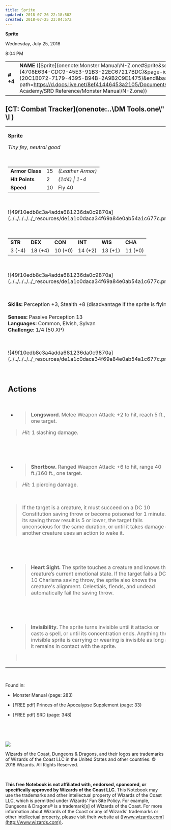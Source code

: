 ```yaml
---
title: Sprite
updated: 2018-07-26 22:18:50Z
created: 2018-07-25 23:04:57Z
---
```


**Sprite**

Wednesday, July 25, 2018

8:04 PM

|           |                                                                                                                                                                                                                                                                                      |        |       |       |     |       |       |
|-----------|--------------------------------------------------------------------------------------------------------------------------------------------------------------------------------------------------------------------------------------------------------------------------------------|--------|-------|-------|-----|-------|-------|
| **\# +4** | **NAME** ([Sprite](onenote:Monster Manual\\N-Z.one#Sprite&section-id={4708E634-CDC9-45E3-91B3-22EC67217BDC}&page-id={20C1B072-7179-4395-B94B-2A9B2C9E1475}&end&base-path=https://d.docs.live.net/8ef41446453a2105/Documents/Adventure Academy/SRD Reference/Monster Manual/N-Z.one)) | **15** | **2** | **2** | \-  | Notes | 50 XP |

## [CT: Combat Tracker](onenote:..\\DM Tools.one\\" \l )

<table><tbody><tr class="odd"><td><p><strong>Sprite</strong></p><p><em>Tiny fey, neutral good</em></p><p> </p><table><tbody><tr class="odd"><td><strong>Armor Class</strong></td><td>15</td><td><em>(Leather Armor)</em></td></tr><tr class="even"><td><strong>Hit Points</strong></td><td>2</td><td><em>(1d4) | 1-4</em></td></tr><tr class="odd"><td><strong>Speed</strong></td><td>10</td><td>Fly 40</td></tr></tbody></table><p> </p><p>![49f10edb8c3a4adda681236da0c9870a](../../../../../_resources/de1a1c0daca34f69a84e0ab54a1c677c.png)</p><p> </p><table><tbody><tr class="odd"><td><strong>STR</strong></td><td><strong>DEX</strong></td><td><strong>CON</strong></td><td><strong>INT</strong></td><td><strong>WIS</strong></td><td><strong>CHA</strong></td></tr><tr class="even"><td>3 (-4)</td><td>18 (+4)</td><td>10 (+0)</td><td>14 (+2)</td><td>13 (+1)</td><td>11 (+0)</td></tr></tbody></table><p> </p><p>![49f10edb8c3a4adda681236da0c9870a](../../../../../_resources/de1a1c0daca34f69a84e0ab54a1c677c.png)</p><p> </p><p><strong>Skills:</strong> Perception +3, Stealth +8 (disadvantage if the sprite is flying)<br />
<br />
<strong>Senses:</strong> Passive Perception 13<br />
<strong>Languages:</strong> Common, Elvish, Sylvan<br />
<strong>Challenge:</strong> 1/4 (50 XP)</p><p> </p><p>![49f10edb8c3a4adda681236da0c9870a](../../../../../_resources/de1a1c0daca34f69a84e0ab54a1c677c.png)</p><p> </p><h2 id="actions"><strong>Actions</strong></h2><p> </p><ul><li><blockquote><p><strong>Longsword.</strong> Melee Weapon Attack: +2 to hit, reach 5 ft., one target.</p></blockquote></li></ul><blockquote><p><em>Hit:</em> 1 slashing damage.</p></blockquote><p> </p><p> </p><ul><li><blockquote><p><strong>Shortbow.</strong> Ranged Weapon Attack: +6 to hit, range 40 ft./160 ft., one target.</p></blockquote></li></ul><blockquote><p><em>Hit:</em> 1 piercing damage.</p></blockquote><p> </p><blockquote><p>If the target is a creature, it must succeed on a DC 10 Constitution saving throw or become poisoned for 1 minute. If its saving throw result is 5 or lower, the target falls unconscious for the same duration, or until it takes damage or another creature uses an action to wake it.</p></blockquote><p> </p><p> </p><ul><li><blockquote><p><strong>Heart Sight.</strong> The sprite touches a creature and knows the creature’s current emotional state. If the target fails a DC 10 Charisma saving throw, the sprite also knows the creature's alignment. Celestials, fiends, and undead automatically fail the saving throw.</p></blockquote></li></ul><p> </p><p> </p><ul><li><blockquote><p><strong>Invisibility.</strong> The sprite turns invisible until it attacks or casts a spell, or until its concentration ends. Anything the invisible sprite is carrying or wearing is invisible as long as it remains in contact with the sprite.</p></blockquote></li></ul><blockquote><p> </p></blockquote></td></tr></tbody></table>

 

Found in:

-   Monster Manual (page: 283)

-   \[FREE pdf\] Princes of the Apocalypse Supplement (page: 33)

-   \[FREE pdf\] SRD (page: 348)

 

 

![](tmp\media\image2.png)

Wizards of the Coast, Dungeons & Dragons, and their logos are trademarks of Wizards of the Coast LLC in the United States and other countries. © 2018 Wizards. All Rights Reserved.

 

**This free Notebook is not affiliated with, endorsed, sponsored, or specifically approved by Wizards of the Coast LLC**. This Notebook may use the trademarks and other intellectual property of Wizards of the Coast LLC, which is permitted under Wizards' Fan Site Policy. For example, Dungeons & Dragons® is a trademark\[s\] of Wizards of the Coast. For more information about Wizards of the Coast or any of Wizards' trademarks or other intellectual property, please visit their website at ([www.wizards.com](http://www.wizards.com)).
